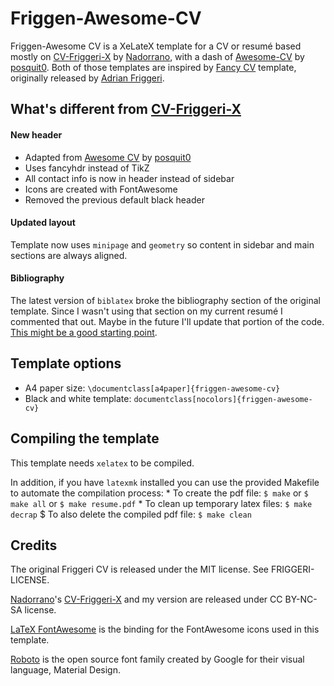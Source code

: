 # Friggen-Awesome-CV

Friggen-Awesome CV is a XeLateX template for a CV or resumé based mostly on [CV-Friggeri-X](https://github.com/Nadorrano/cv-friggeri-x) by [Nadorrano](https://github.com/Nadorrano), with a dash of [Awesome-CV](https://github.com/posquit0/Awesome-CV) by [posquit0](https://github.com/posquit0). Both of those templates are inspired by [Fancy CV](https://www.sharelatex.com/templates/cv-or-resume/fancy-cv) template, originally released by [Adrian Friggeri](https://github.com/afriggeri).


## What's different from [CV-Friggeri-X](https://github.com/Nadorrano/cv-friggeri-x)

#### New header

*  Adapted from [Awesome CV](https://github.com/posquit0/Awesome-CV) by [posquit0](https://github.com/posquit0)
* Uses fancyhdr instead of TikZ
* All contact info is now in header instead of sidebar
* Icons are created with FontAwesome
* Removed the previous default black header

#### Updated layout

Template now uses `minipage` and `geometry` so content in sidebar and main sections are always aligned.

#### Bibliography

The latest version of `biblatex` broke the bibliography section of the original template. Since I wasn't using that section on my current resumé I commented that out. Maybe in the future I'll update that portion of the code. [This might be a good starting point](https://tex.stackexchange.com/q/327316).


## Template options

* A4 paper size: `\documentclass[a4paper]{friggen-awesome-cv}`
* Black and white template: `documentclass[nocolors]{friggen-awesome-cv}`


## Compiling the template

This template needs `xelatex` to be compiled.

In addition, if you have `latexmk` installed you can use the provided Makefile to automate the compilation process:
    * To create the pdf file: `$ make` or `$ make all` or `$ make resume.pdf`
    * To clean up temporary latex files: `$ make decrap`
    $ To also delete the compiled pdf file: `$ make clean`

## Credits

The original Friggeri CV is released under the MIT license. See FRIGGERI-LICENSE.

[Nadorrano](https://github.com/Nadorrano)'s [CV-Friggeri-X](https://github.com/Nadorrano/cv-friggeri-x) and my version are released under CC BY-NC-SA license.

[LaTeX FontAwesome](https://github.com/furl/latex-fontawesome) is the binding for the FontAwesome icons used in this template.

[Roboto](https://github.com/google/roboto) is the open source font family created by Google for their visual language, Material Design.
